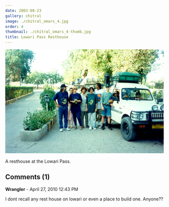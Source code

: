 ```yaml
---
date: 2003-08-23
gallery: chitral
image: ./chitral_omars_4.jpg
order: 4
thumbnail: ./chitral_omars_4-thumb.jpg
title: Lowari Pass Resthouse
---
```


![Lowari Pass Resthouse](./chitral_omars_4.jpg)

A resthouse at the Lowari Pass.

<div id="comments">

## Comments (1)

<div id="comment">

**Wrangler** - April 27, 2010 12:43 PM

I dont recall any rest house on lowari or even a place to build one. Anyone??

</div>

</div>
